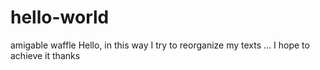 # hello-world
amigable waffle
Hello, in this way I try to reorganize my texts ... I hope to achieve it thanks
